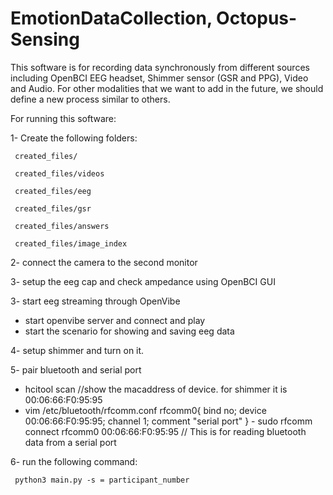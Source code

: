 # EmotionDataCollection, Octopus-Sensing

This software is for recording data synchronously from different sources including OpenBCI EEG headset, Shimmer sensor (GSR and PPG), Video and Audio. For other modalities that we want to add in the future, we should define a new process similar to others.

For running this software:

1- Create the following folders:

     created_files/

     created_files/videos

     created_files/eeg

     created_files/gsr

     created_files/answers

     created_files/image_index

2- connect the camera to the second monitor

3- setup the eeg cap and check ampedance using OpenBCI GUI

3- start eeg streaming through OpenVibe
   - start openvibe server and connect and play
   - start the scenario for showing and saving eeg data

4- setup shimmer and turn on it.

5- pair bluetooth and serial port
   - hcitool scan //show the macaddress of device. for shimmer it is 00:06:66:F0:95:95
   - vim /etc/bluetooth/rfcomm.conf
        rfcomm0{
           bind no;
           device 00:06:66:F0:95:95;
           channel 1;
           comment "serial port"
        }
    - sudo rfcomm connect rfcomm0 00:06:66:F0:95:95   // This is for reading bluetooth data from a serial port

6- run the following command:

     python3 main.py -s = participant_number
